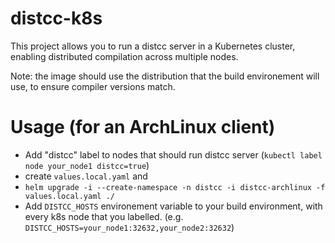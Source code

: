 distcc-k8s
==

This project allows you to run a distcc server in a Kubernetes cluster, enabling distributed compilation across multiple nodes.

Note: the image should use the distribution that the build environement will use, to ensure compiler versions match.

# Usage (for an ArchLinux client)
- Add "distcc" label to nodes that should run distcc server (`kubectl label node your_node1 distcc=true`)
- create `values.local.yaml` and 
- `helm upgrade -i --create-namespace -n distcc -i distcc-archlinux -f values.local.yaml ./`
- Add `DISTCC_HOSTS` environement variable to your build environment, with every k8s node that you labelled. (e.g. `DISTCC_HOSTS=your_node1:32632,your_node2:32632`)
